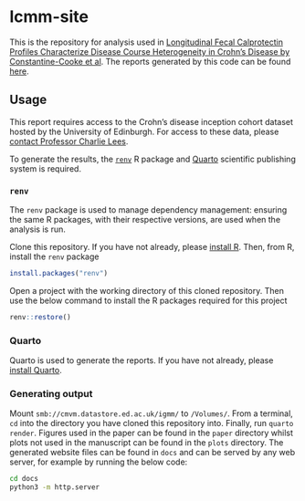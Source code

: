 
<!-- README.md is generated from README.Rmd. Please edit that file -->

# lcmm-site

This is the repository for analysis used in
[Longitudinal Fecal Calprotectin Profiles Characterize Disease Course Heterogeneity in Crohn’s Disease by Constantine-Cooke et al](https://doi.org/10.1016/j.cgh.2023.03.026). The reports generated by this code can be found
[here](http://www.constantine-cooke.com/lcmm-site/).

## Usage

This report requires access to the Crohn’s disease inception cohort
dataset hosted by the University of Edinburgh. For access to these data,
please [contact Professor Charlie Lees](mailto:charlie.lees@ed.ac.uk).

To generate the results, the
[`renv`](https://rstudio.github.io/renv/articles/renv.html) R package
and [Quarto](https://quarto.org) scientific publishing system is
required.

### `renv`

The `renv` package is used to manage dependency management: ensuring the
same R packages, with their respective versions, are used when the
analysis is run.

Clone this repository. If you have not already, please [install
R](https://cran.r-project.org). Then, from R, install the `renv` package

``` r
install.packages("renv")
```

Open a project with the working directory of this cloned repository.
Then use the below command to install the R packages required for this
project

``` r
renv::restore()
```

### Quarto

Quarto is used to generate the reports. If you have not already, please
[install Quarto](https://quarto.org/docs/get-started/).

### Generating output

Mount `smb://cmvm.datastore.ed.ac.uk/igmm/` to `/Volumes/`. From a
terminal, `cd` into the directory you have cloned this repository into.
Finally, run `quarto render`. Figures used in the paper can be found in
the `paper` directory whilst plots not used in the manuscript can be
found in the `plots` directory. The generated website files can be found
in `docs` and can be served by any web server, for example by running
the below code:

``` bash
cd docs
python3 -m http.server
```
